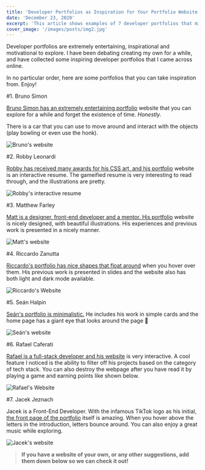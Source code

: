 ```yaml
---
title: 'Developer Portfolios as Inspiration for Your Portfolio Website'
date: 'December 23, 2020'
excerpt: 'This article shows examples of 7 developer portfolios that might inspire you and give ideas for your website.'
cover_image: '/images/posts/img2.jpg'
---
```

Developer portfolios are extremely entertaining, inspirational and motivational to explore. I have been debating creating my own for a while, and have collected some inspiring developer portfolios that I came across online.

In no particular order, here are some portfolios that you can take inspiration from. Enjoy!

#1. Bruno Simon

[Bruno Simon has an extremely entertaining portfolio](https://bruno-simon.com/) website that you can explore for a while and forget the existence of time. *Honestly*. 

There is a car that you can use to move around and interact with the objects (play bowling or even use the honk). 

![Bruno's website](https://dev-to-uploads.s3.amazonaws.com/i/hpo6h0ssg9vyzozdxxn5.png)
 
#2. Robby Leonardi

[Robby has received many awards for his CSS art, and his portfolio](http://www.rleonardi.com/interactive-resume/) website is an interactive resume. The gameified resume is very interesting to read through, and the illustrations are pretty.

![Robby's interactive resume](https://dev-to-uploads.s3.amazonaws.com/i/0qcfgewxegwm3j00l1oe.png)

#3. Matthew Farley

[Matt is a designer, front-end developer and a mentor. His portfolio](https://mattfarley.ca/) website is nicely designed, with beautiful illustrations. His experiences and previous work is presented in a nicely manner.
 
![Matt's website](https://dev-to-uploads.s3.amazonaws.com/i/mfj468a9cdoonu4p9o3i.png)

#4. Riccardo Zanutta

[Riccardo's portfolio has nice shapes that float around](http://riccardozanutta.com/) when you hover over them. His previous work is presented in slides and the website also has both light and dark mode available. 

![Riccardo's Website](https://dev-to-uploads.s3.amazonaws.com/i/rvy0uo3eknwyuwga8mir.png)

#5. Seán Halpin

[Seán's portfolio is minimalistic.](https://www.seanhalpin.design/) He includes his work in simple cards and the home page has a giant eye that looks around the page 👀

![Seán's website](https://dev-to-uploads.s3.amazonaws.com/i/26pgjvo9iu9hcdvmkpee.png)

#6. Rafael Caferati

[Rafael is a full-stack developer and his website](https://caferati.me/) is very interactive. A cool feature I noticed is the ability to filter off his projects based on the category of tech stack. You can also destroy the webpage after you have read it by playing a game and earning points like shown below. 

![Rafael's Website](https://dev-to-uploads.s3.amazonaws.com/i/b4otcxqhjjhlulkfc2qa.png)

#7. Jacek Jeznach

Jacek is a Front-End Developer. With the infamous TikTok logo as his initial, [the front page of the portfolio](https://jacekjeznach.com/) itself is amazing. When you hover above the letters in the introduction, letters bounce around. You can also enjoy a great music while exploring. 

![Jacek's website](https://dev-to-uploads.s3.amazonaws.com/i/j7du83n290bdch5iwz6g.png)

> **If you have a website of your own, or any other suggestions, add them down below so we can check it out!**